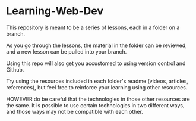 # Learning-Web-Dev

This repository is meant to be a series of lessons, each in a folder on a branch. 

As you go through the lessons, the material in the folder can be reviewed, and a new lesson can be pulled into your branch.

Using this repo will also get you accustomed to using version control and Github. 

Try using the resources included in each folder's readme (videos, articles, references), but feel free to reinforce your learning using other resources. 

HOWEVER do be careful that the technologies in those other resources are the same. It is possible to use certain technologies in two different ways, and those ways may not be compatible with each other. 